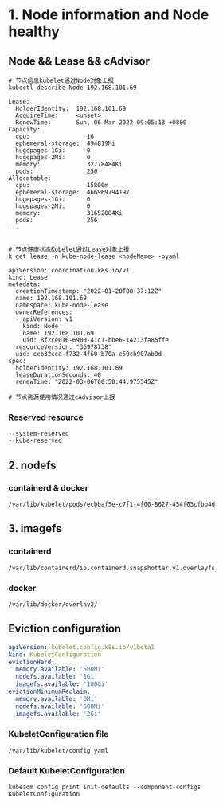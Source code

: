 # 1. Node information and Node healthy
## Node && Lease && cAdvisor
```shell
# 节点信息kubelet通过Node对象上报
kubectl describe Node 192.168.101.69
...
Lease:
  HolderIdentity:  192.168.101.69
  AcquireTime:     <unset>
  RenewTime:       Sun, 06 Mar 2022 09:05:13 +0800
Capacity:
  cpu:                16
  ephemeral-storage:  494819Mi
  hugepages-1Gi:      0
  hugepages-2Mi:      0
  memory:             32778484Ki
  pods:               256
Allocatable:
  cpu:                15800m
  ephemeral-storage:  466969794197
  hugepages-1Gi:      0
  hugepages-2Mi:      0
  memory:             31652084Ki
  pods:               256
...


# 节点健康状态Kubelet通过Lease对象上报
k get lease -n kube-node-lease <nodeName> -oyaml

apiVersion: coordination.k8s.io/v1
kind: Lease
metadata:
  creationTimestamp: "2022-01-20T08:37:12Z"
  name: 192.168.101.69
  namespace: kube-node-lease
  ownerReferences:
  - apiVersion: v1
    kind: Node
    name: 192.168.101.69
    uid: 8f2ce016-6900-41c1-bbe6-14213fa85ffe
  resourceVersion: "36978738"
  uid: ecb32cea-f732-4f60-b70a-e50cb907ab0d
spec:
  holderIdentity: 192.168.101.69
  leaseDurationSeconds: 40
  renewTime: "2022-03-06T00:50:44.975545Z"

# 节点资源使用情况通过cAdvisor上报

```

### Reserved resource
```shell
--system-reserved
--kube-reserved
```


## 2. nodefs

### containerd & docker

`/var/lib/kubelet/pods/ecbbaf5e-c7f1-4f00-8627-454f03cfbb4d`

## 3. imagefs

### containerd

`/var/lib/containerd/io.containerd.snapshotter.v1.overlayfs`

### docker

`/var/lib/docker/overlay2/`

## Eviction configuration

```yaml
apiVersion: kubelet.config.k8s.io/v1beta1
kind: KubeletConfiguration
evictionHard:
  memory.available: '500Mi'
  nodefs.available: '1Gi'
  imagefs.available: '100Gi'
evictionMinimumReclaim:
  memory.available: '0Mi'
  nodefs.available: '500Mi'
  imagefs.available: '2Gi'
```

### KubeletConfiguration file
```shell
/var/lib/kubelet/config.yaml
```

### Default KubeletConfiguration
```shell
kubeadm config print init-defaults --component-configs KubeletConfiguration
```